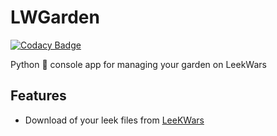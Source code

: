 # LWGarden

[![Codacy Badge](https://app.codacy.com/project/badge/Grade/75715b3dad2f4f3b82b27a7de617cb00)](https://www.codacy.com/gh/sylvainclb/LWGarden/dashboard?utm_source=github.com&amp;utm_medium=referral&amp;utm_content=sylvainclb/LWGarden&amp;utm_campaign=Badge_Grade)

Python 🐍  console app for managing your garden on LeekWars

## Features
*   Download of your leek files from [LeeKWars](https://www.leekwars.com)
